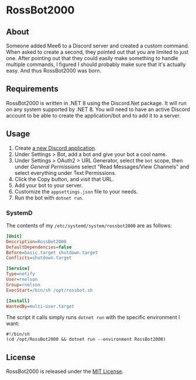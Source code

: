 # RossBot2000

## About
Someone added Mee6 to a Discord server and 
created a custom command. When asked to create 
a second, they pointed out that you are limited 
to just one. After pointing out that they could 
easily make something to handle multiple commands, 
I figured I should probably make sure that it's 
actually easy. And thus RossBot2000 was born.

## Requirements
RossBot2000 is written in .NET 8 using the Discord.Net package. It will run on any system supported by 
.NET 8. You will need to have an active Discord account to be able to create the application/bot and to 
add it to a server.

## Usage
1. Create [a new Discord application](https://discord.com/developers/applications).
2. Under Settings > Bot, add a bot and give your bot a cool name.
3. Under Settings > OAuth2 > URL Generator, select the `bot` scope, then under *General Permissions* select "Read Messages/View Channels" and select everything under Text Permissions.
4. Click the Copy button, and visit that URL.
5. Add your bot to your server.
6. Customize the `appsettings.json` file to your needs.
7. Run the bot with `dotnet run`.

### SystemD
The contents of my `/etc/systemd/system/rossbot2000` are as follows:

```ini
[Unit]
Description=RossBot2000
DefaultDependencies=false
Before=basic.target shutdown.target
Conflicts=shutdown.target

[Service]
Type=notify
User=rnelson
Group=rnelson
ExecStart=/bin/sh /opt/rossbot.sh

[Install]
WantedBy=multi-user.target
```

The script it calls simply runs `dotnet run` with the specific environment I want:

```shell
#!/bin/sh
(cd /opt/RossBot2000 && dotnet run --environment RossBot2000)
```

## License

RossBot2000 is released under the [MIT License](http://rnelson.mit-license.org).
